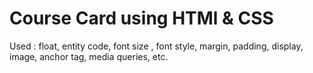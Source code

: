 #  Course Card using HTMl & CSS
 Used : float, entity code, font size , font style, margin, padding, display, image, anchor tag, media queries, etc.
